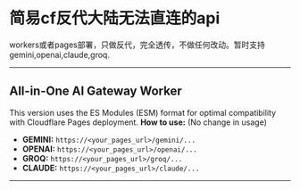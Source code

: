 # 简易cf反代大陆无法直连的api
  workers或者pages部署，只做反代，完全透传，不做任何改动。暂时支持gemini,openai,claude,groq.


---
All-in-One AI Gateway Worker
---
This version uses the ES Modules (ESM) format for optimal compatibility with
Cloudflare Pages deployment.
**How to use:** (No change in usage)
- **GEMINI:**   `https://<your_pages_url>/gemini/...`
- **OPENAI:**   `https://<your_pages_url>/openai/...`
- **GROQ:**     `https://<your_pages_url>/groq/...`
- **CLAUDE:**   `https://<your_pages_url>/claude/...`
---




